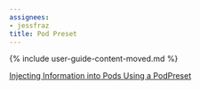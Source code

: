 ```yaml
---
assignees:
- jessfraz
title: Pod Preset
---
```


{% include user-guide-content-moved.md %}

[Injecting Information into Pods Using a PodPreset](/docs/tasks/run-application/podpreset/)

